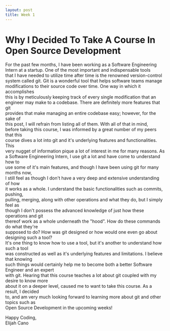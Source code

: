 ```yaml
---
layout: post
title: Week 1
---
```



# Why I Decided To Take A Course In Open Source Development  

For the past few months, I have been working as a Software Engineering  
Intern at a startup. One of the most important and indispensable tools  
that I have needed to utilize time after time is the renowned version-control  
system called git. Git is a wonderful tool that helps software teams manage  
modifications to their source code over time. One way in which it accomplishes  
this is by meticulously keeping track of every single modification that an  
engineer may make to a codebase. There are definitely more features that git  
provides that make managing an entire codebase easy; however, for the sake of  
this post, I will refrain from listing all of them. With all of that in mind,  
before taking this course, I was informed by a great number of my peers that this  
course dives a lot into git and it's underlying features and functionalities. This  
very nugget of information pique a lot of interest in me for many reasons. As  
a Software Engineering Intern, I use git a lot and have come to understand how to  
use some of it's main features, and though I have been using git for many months now,  
I still feel as though I don't have a very deep and extensive understanding of how  
it works as a whole. I understand the basic functionalities such as commits, pushing,  
pulling, merging, along with other operations and what they do, but I simply feel as  
though I don't possess the advanced knowledge of just how these operations and git  
thereof work as a whole underneath the "hood". How do these commands do what they're  
supposed to do? How was git designed or how would one even go about designing such a tool?  
It's one thing to know how to use a tool, but it's another to understand how such a tool  
was constructed as well as it's underlying features and limitations. I believe that knowing  
such things would certainly help me to become both a better Software Engineer and an expert  
with git. Hearing that this course teaches a lot about git coupled with my desire to know more  
about it on a deeper level, caused me to want to take this course. As a result, I decided  
to, and am very much looking forward to learning more about git and other topics such as  
Open Source Development in the upcoming weeks!  

Happy Coding,  
Elijah Cano

